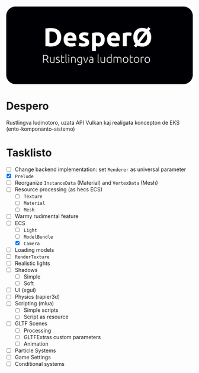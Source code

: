 ![despero_banner](banner.svg)

# Despero

Rustlingva ludmotoro, uzata API Vulkan kaj realigata koncepton de EKS (ento-komponanto-sistemo)

# Tasklisto

- [ ] Change backend implementation: set `Renderer` as universal parameter
- [x] `Prelude`
- [ ] Reorganize `InstanceData` (Material) and `VertexData` (Mesh)
- [ ] Resource processing (as hecs ECS)
	- [ ] `Texture`
	- [ ] `Material`
	- [ ] `Mesh`
- [ ] Warmy rudimental feature
- [ ] ECS
	- [ ] `Light`
	- [ ] `ModelBundle`
	- [x] `Camera`
- [ ] Loading models
- [ ] `RenderTexture`
- [ ] Realistic lights
- [ ] Shadows
	- [ ] Simple
	- [ ] Soft
- [ ] UI (egui)
- [ ] Physics (rapier3d)
- [ ] Scripting (mlua)
	- [ ] Simple scripts
	- [ ] Script as resource
- [ ] GLTF Scenes
	- [ ] Processing
	- [ ] GLTFExtras custom parameters
	- [ ] Animation
- [ ] Particle Systems
- [ ] Game Settings
- [ ] Conditional systems
